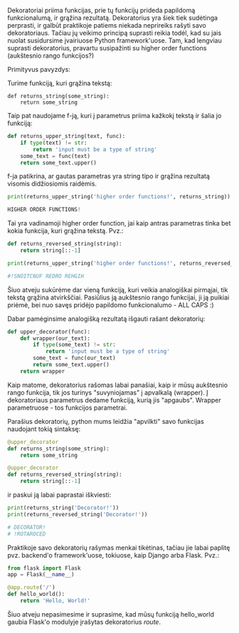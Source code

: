 Dekoratoriai priima funkcijas, prie tų funkcijų prideda papildomą funkcionalumą, 
ir grąžina rezultatą.
Dekoratorius yra šiek tiek sudėtinga perprasti, ir galbūt praktikoje patiems 
niekada neprireiks rašyti savo dekoratoriaus. 
Tačiau jų veikimo principą suprasti reikia todėl, kad
su jais nuolat susidursime įvairiuose Python framework'uose.
Tam, kad lengviau suprasti dekoratorius, pravartu susipažinti su higher order functions
(aukštesnio rango funkcijos?)

Primityvus pavyzdys:

Turime funkciją, kuri grąžina tekstą:

```pythonstub
def returns_string(some_string):
    return some_string
```

Taip pat naudojame f-ją, kuri į parametrus priima kažkokį tekstą ir šalia jo funkciją:

```python
def returns_upper_string(text, func):
    if type(text) != str:
        return 'input must be a type of string'
    some_text = func(text)
    return some_text.upper()
```

f-ja patikrina, ar gautas parametras yra string tipo ir grąžina rezultatą 
visomis didžiosiomis raidėmis. 

```python
print(returns_upper_string('higher order functions!', returns_string))

HIGHER ORDER FUNCTIONS!
```

Tai yra vadinamoji higher order function, jai kaip antras parametras tinka bet kokia funkcija, 
kuri grąžina tekstą. Pvz.:

```python
def returns_reversed_string(string):
    return string[::-1]

print(returns_upper_string('higher order functions!', returns_reversed_string))

#!SNOITCNUF REDRO REHGIH
```

Šiuo atveju sukūrėme dar vieną funkciją, kuri veikia analogiškai pirmąjai, 
tik tekstą grąžina atvirkščiai. Pasiūlius ją aukštesnio rango funkcijai, ji ją puikiai priėmė, bei nuo savęs pridėjo 
papildomo funkcionalumo - ALL CAPS :)

Dabar pamėginsime analogišką rezultatą išgauti rašant dekoratorių:

```python
def upper_decorator(func):
    def wrapper(our_text):
        if type(some_text) != str:
            return 'input must be a type of string'
        some_text = func(our_text)
        return some_text.upper()
    return wrapper
```

Kaip matome, dekoratorius rašomas labai panašiai, kaip ir mūsų aukštesnio rango funkcija, 
tik jos turinys "suvyniojamas" į apvalkalą (wrapper). Į dekoratoriaus parametrus dedame funkciją, kurią jis "apgaubs".
Wrapper parametruose - tos funkcijos parametrai. 

Parašius dekoratorių, python mums leidžia "apvilkti" savo funkcijas naudojant tokią sintaksę:
```python
@upper_decorator
def returns_string(some_string):
    return some_string

@upper_decorator
def returns_reversed_string(string):
    return string[::-1]
```
ir paskui ją labai paprastai iškviesti:
```python
print(returns_string('Decorator!'))
print(returns_reversed_string('Decorator!'))

# DECORATOR!
# !ROTAROCED
```

Praktikoje savo dekoratorių rašymas menkai tikėtinas, tačiau jie labai paplitę pvz. backend'o framework'uose, tokiuose, 
kaip Django arba Flask. Pvz.:

```python
from flask import Flask
app = Flask(__name__)

@app.route('/')
def hello_world():
    return 'Hello, World!'
```

Šiuo atveju nepasimesime ir suprasime, kad mūsų funkciją hello_world gaubia Flask'o modulyje įrašytas dekoratorius *route*.
